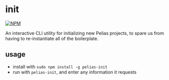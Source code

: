# init
[![NPM](https://nodei.co/npm/pelias-init.png)](https://nodei.co/npm/pelias-init/)

An interactive CLI utility for initializing new Pelias projects, to spare us from having to re-instantiate all of the
boilerplate.

## usage
  * install with `sudo npm install -g pelias-init`
  * run with `pelias-init`, and enter any information it requests

